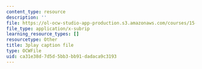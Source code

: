 ```yaml
---
content_type: resource
description: ''
file: https://ol-ocw-studio-app-production.s3.amazonaws.com/courses/15-031j-energy-decisions-markets-and-policies-spring-2012/ca31e38d7d5d5bb3bb91dadaca9c3193_LoXGM05lqKc.vtt
file_type: application/x-subrip
learning_resource_types: []
resourcetype: Other
title: 3play caption file
type: OCWFile
uid: ca31e38d-7d5d-5bb3-bb91-dadaca9c3193
---
```

